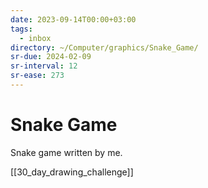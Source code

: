 ```yaml
---
date: 2023-09-14T00:00+03:00
tags:
  - inbox
directory: ~/Computer/graphics/Snake_Game/
sr-due: 2024-02-09
sr-interval: 12
sr-ease: 273
---
```


# Snake Game

Snake game written by me.


[[30_day_drawing_challenge]]
